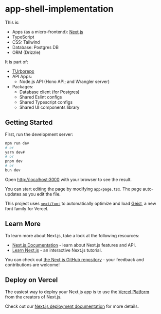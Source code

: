 # app-shell-implementation

This is:
- Apps (as a micro-frontend): [Next.js](https://nextjs.org) 
- TypeScript
- CSS: Tailwind 
- Database: Postgres DB
- ORM (Drizzle)

It is part of:
- [TUrborepo](https://turborepo.com/)
- API Apps:
  -  Node.js API (Hono API; and Wrangler server)
- Packages:
  - Database client (for Postgres)
  - Shared Eslint configs
  - Shared Typescript configs
  - Shared UI components library

## Getting Started

First, run the development server:

```bash
npm run dev
# or
yarn dev#
# or
pnpm dev
# or
bun dev
```

Open [http://localhost:3000](http://localhost:3000) with your browser to see the result.

You can start editing the page by modifying `app/page.tsx`. The page auto-updates as you edit the file.

This project uses [`next/font`](https://nextjs.org/docs/app/building-your-application/optimizing/fonts) to automatically optimize and load [Geist](https://vercel.com/font), a new font family for Vercel.

## Learn More

To learn more about Next.js, take a look at the following resources:

- [Next.js Documentation](https://nextjs.org/docs) - learn about Next.js features and API.
- [Learn Next.js](https://nextjs.org/learn) - an interactive Next.js tutorial.

You can check out [the Next.js GitHub repository](https://github.com/vercel/next.js) - your feedback and contributions are welcome!

## Deploy on Vercel

The easiest way to deploy your Next.js app is to use the [Vercel Platform](https://vercel.com/new?utm_medium=default-template&filter=next.js&utm_source=create-next-app&utm_campaign=create-next-app-readme) from the creators of Next.js.

Check out our [Next.js deployment documentation](https://nextjs.org/docs/app/building-your-application/deploying) for more details.